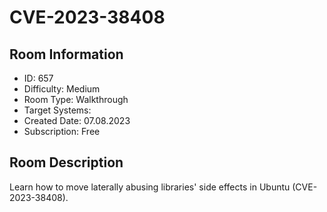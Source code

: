 ﻿# CVE-2023-38408

## Room Information
- ID: 657
- Difficulty: Medium
- Room Type: Walkthrough
- Target Systems: 
- Created Date: 07.08.2023
- Subscription: Free

## Room Description
Learn how to move laterally abusing libraries' side effects in Ubuntu (CVE-2023-38408).
